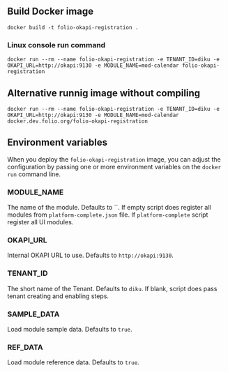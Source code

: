 ## Build Docker image

`docker build -t folio-okapi-registration .`

### Linux console run command

`docker run --rm --name folio-okapi-registration -e TENANT_ID=diku -e OKAPI_URL=http://okapi:9130 -e MODULE_NAME=mod-calendar folio-okapi-registration`

## Alternative runnig image without compiling

`docker run --rm --name folio-okapi-registration -e TENANT_ID=diku -e OKAPI_URL=http://okapi:9130 -e MODULE_NAME=mod-calendar docker.dev.folio.org/folio-okapi-registration`

## Environment variables

When you deploy the `folio-okapi-registration` image, you can adjust the configuration by passing one or more environment variables on the `docker run` command line.

### MODULE_NAME

The name of the module. Defaults to ``. If empty script does register all modules from `platform-complete.json` file.
If `platform-complete` script register all UI modules.

### OKAPI_URL

Internal OKAPI URL to use. Defaults to `http://okapi:9130`.

### TENANT_ID

The short name of the Tenant. Defaults to `diku`. If blank, script does pass tenant creating and enabling steps.

### SAMPLE_DATA

Load module sample data. Defaults to `true`.

### REF_DATA

Load module reference data. Defaults to `true`.
